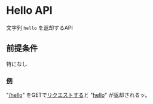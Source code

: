 # Hello API

文字列 `hello` を返却するAPI

## 前提条件

特になし

### [例](- "basic")

"[/hello](- "#url")" をGETで[リクエストする](- "#result=request(#url)")と "[hello](- "?=#result")" が返却されるッ。
